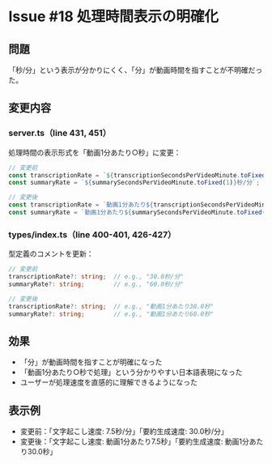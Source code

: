 # Issue #18 処理時間表示の明確化

## 問題
「秒/分」という表示が分かりにくく、「分」が動画時間を指すことが不明確だった。

## 変更内容

### server.ts（line 431, 451）
処理時間の表示形式を「動画1分あたり○秒」に変更：

```typescript
// 変更前
const transcriptionRate = `${transcriptionSecondsPerVideoMinute.toFixed(1)}秒/分`;
const summaryRate = `${summarySecondsPerVideoMinute.toFixed(1)}秒/分`;

// 変更後
const transcriptionRate = `動画1分あたり${transcriptionSecondsPerVideoMinute.toFixed(1)}秒`;
const summaryRate = `動画1分あたり${summarySecondsPerVideoMinute.toFixed(1)}秒`;
```

### types/index.ts（line 400-401, 426-427）
型定義のコメントを更新：
```typescript
// 変更前
transcriptionRate?: string;  // e.g., "30.0秒/分"
summaryRate?: string;        // e.g., "60.0秒/分"

// 変更後
transcriptionRate?: string;  // e.g., "動画1分あたり30.0秒"
summaryRate?: string;        // e.g., "動画1分あたり60.0秒"
```

## 効果
- 「分」が動画時間を指すことが明確になった
- 「動画1分あたり○秒で処理」という分かりやすい日本語表現になった
- ユーザーが処理速度を直感的に理解できるようになった

## 表示例
- 変更前：「文字起こし速度: 7.5秒/分」「要約生成速度: 30.0秒/分」
- 変更後：「文字起こし速度: 動画1分あたり7.5秒」「要約生成速度: 動画1分あたり30.0秒」